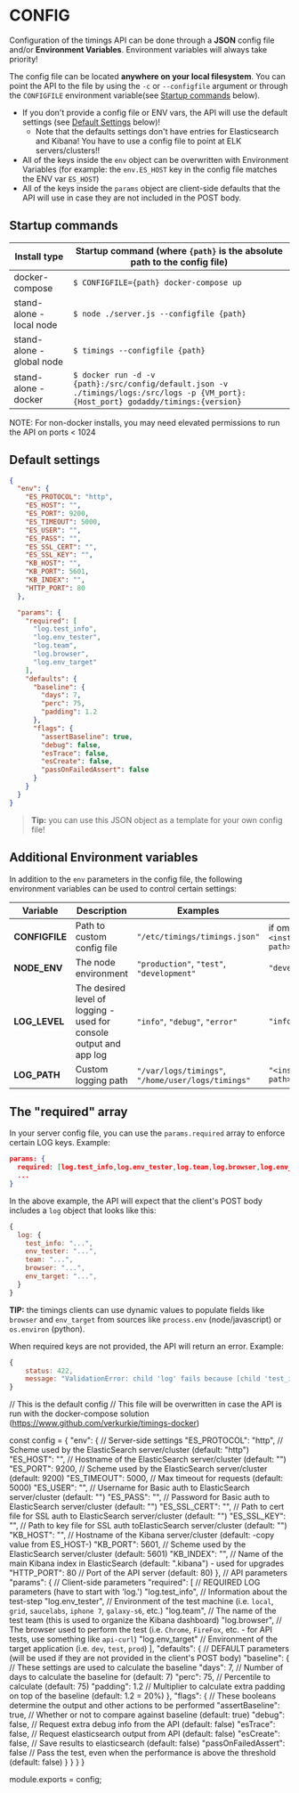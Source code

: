 # CONFIG

Configuration of the timings API can be done through a **JSON** config file and/or **Environment Variables**. Environment variables will always take priority!

The config file can be located **anywhere on your local filesystem**. You can point the API to the file by using the `-c` or `--configfile` argument or through the `CONFIGFILE` environment variable(see [Startup commands](#startup-commands) below).

- If you don't provide a config file or ENV vars, the API will use the default settings (see [Default Settings](#default-settings) below)!
  - Note that the defaults settings don't have entries for Elasticsearch and Kibana! You have to use a config file to point at ELK servers/clusters!!
- All of the keys inside the `env` object can be overwritten with Environment Variables (for example: the `env.ES_HOST` key in the config file matches the ENV var `ES_HOST`)
- All of the keys inside the `params` object are client-side defaults that the API will use in case they are not included in the POST body.

## Startup commands

Install type|Startup command (where `{path}` is the absolute path to the config file)
---|---
docker-compose|`$ CONFIGFILE={path} docker-compose up`
stand-alone - local node|`$ node ./server.js --configfile {path}`
stand-alone - global node|`$ timings --configfile {path}`
stand-alone - docker|`$ docker run -d -v {path}:/src/config/default.json -v ./timings/logs:/src/logs -p {VM_port}:{Host_port} godaddy/timings:{version}`

NOTE: For non-docker installs, you may need elevated permissions to run the API on ports < 1024

## Default settings

```json
{
  "env": {
    "ES_PROTOCOL": "http",
    "ES_HOST": "",
    "ES_PORT": 9200, 
    "ES_TIMEOUT": 5000, 
    "ES_USER": "",
    "ES_PASS": "",
    "ES_SSL_CERT": "",
    "ES_SSL_KEY": "",
    "KB_HOST": "",
    "KB_PORT": 5601, 
    "KB_INDEX": "",
    "HTTP_PORT": 80
  },

  "params": {
    "required": [
      "log.test_info",
      "log.env_tester",
      "log.team",
      "log.browser",
      "log.env_target"
    ],
    "defaults": {
      "baseline": {
        "days": 7,
        "perc": 75,
        "padding": 1.2
      },
      "flags": {
        "assertBaseline": true,
        "debug": false,
        "esTrace": false,
        "esCreate": false,
        "passOnFailedAssert": false
      }
    }
  }
}
```

> **Tip:** you can use this JSON object as a template for your own config file!

## Additional Environment variables

In addition to the `env` parameters in the config file, the following environment variables can be used to control certain settings:

Variable|Description|Examples|Default value
---|---|---|---
**CONFIGFILE**|Path to custom config file|`"/etc/timings/timings.json"`|if omitted, API will use `<installation path>/config/default.json`
**NODE_ENV**|The node environment|`"production"`, `"test"`, `"development"`|`"development"`
**LOG_LEVEL**|The desired level of logging - used for console output and app log|`"info"`, `"debug"`, `"error"`|`"info"`
**LOG_PATH**|Custom logging path|`"/var/logs/timings"`, `"/home/user/logs/timings"`|`"<installation path>/logs/"`

## The "required" array

In your server config file, you can use the `params.required` array to enforce certain LOG keys. Example:

```json
params: {
  required: [log.test_info,log.env_tester,log.team,log.browser,log.env_target],
  ...
}
```

In the above example, the API will expect that the client's POST body includes a `log` object that looks like this:

```javascript
{
  log: {
    test_info: "...",
    env_tester: "...",
    team: "...",
    browser: "...",
    env_target: "...",
  }
}
```

**TIP:** the timings clients can use dynamic values to populate fields like `browser` and `env_target` from sources like `process.env` (node/javascript) or `os.environ` (python).

When required keys are not provided, the API will return an error. Example:

```javascript
{
    status: 422,
    message: "ValidationError: child 'log' fails because [child 'test_info' fails because ['test_info' is required]]"
}
```

// This is the default config
// This file will be overwritten in case the API is run with the docker-compose solution (https://www.github.com/verkurkie/timings-docker)

const config = {
  "env": {                          // Server-side settings
    "ES_PROTOCOL": "http",            // Scheme used by the ElasticSearch server/cluster (default: "http")
    "ES_HOST": "",                    // Hostname of the ElasticSearch server/cluster (default: "")
    "ES_PORT": 9200,                  // Scheme used by the ElasticSearch server/cluster (default: 9200)
    "ES_TIMEOUT": 5000,               // Max timeout for requests (default: 5000)
    "ES_USER": "",                    // Username for Basic auth to ElasticSearch server/cluster (default: "")
    "ES_PASS": "",                    // Password for Basic auth to ElasticSearch server/cluster (default: "")
    "ES_SSL_CERT": "",                // Path to cert file for SSL auth to ElasticSearch server/cluster (default: "")
    "ES_SSL_KEY": "",                 // Path to key file for SSL auth toElasticSearch server/cluster (default: "")
    "KB_HOST": "",                    // Hostname of the Kibana server/cluster (default: -copy value from ES_HOST-)
    "KB_PORT": 5601,                  // Scheme used by the ElasticSearch server/cluster (default: 5601)
    "KB_INDEX": "",                   // Name of the main Kibana index in ElasticSearch (default: ".kibana") - used for upgrades
    "HTTP_PORT": 80                   // Port of the API server (default: 80)
  },
  // API parameters
  "params": {                       // Client-side parameters
    "required": [                     // REQUIRED LOG parameters (have to start with 'log.')
      "log.test_info",                  // Information about the test-step
      "log.env_tester",                 // Environment of the test machine (i.e. `local`, `grid`, `saucelabs`, `iphone 7`, `galaxy-s6`, etc.)
      "log.team",                       // The name of the test team (this is used to organize the Kibana dashboard)
      "log.browser",                    // The browser used to perform the test (i.e. `Chrome`, `FireFox`, etc. - for API tests, use something like `api-curl`)
      "log.env_target"                  // Environment of the target application (i.e. `dev`, `test`, `prod`)
    ],
    "defaults": {                     // DEFAULT parameters (will be used if they are not provided in the client's POST body)
      "baseline": {                     // These settings are used to calculate the baseline
        "days": 7,                        // Number of days to calculate the baseline for (default: 7)
        "perc": 75,                       // Percentile to calculate (default: 75)
        "padding": 1.2                    // Multiplier to calculate extra padding on top of the baseline (default: 1.2 = 20%)
      },
      "flags": {                        // These booleans determine the output and other actions to be performed
        "assertBaseline": true,           // Whether or not to compare against baseline (default: true)
        "debug": false,                   // Request extra debug info from the API (default: false)
        "esTrace": false,                 // Request elasticsearch output from API (default: false)
        "esCreate": false,                // Save results to elasticsearch (default: false)
        "passOnFailedAssert": false       // Pass the test, even when the performance is above the threshold (default: false)
      }
    }
  }
}

module.exports = config;

